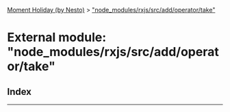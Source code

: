 [Moment Holiday (by Nesto)](../README.md) > ["node_modules/rxjs/src/add/operator/take"](../modules/_node_modules_rxjs_src_add_operator_take_.md)

# External module: "node_modules/rxjs/src/add/operator/take"

## Index

---

